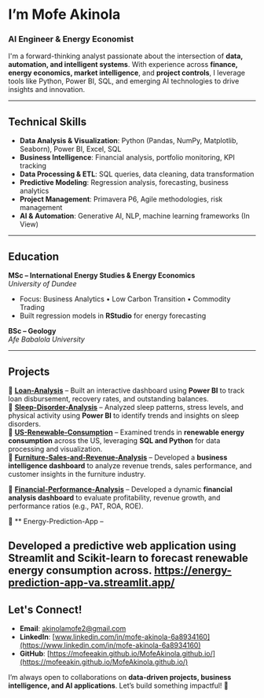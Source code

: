 # I’m Mofe Akinola

### AI Engineer & Energy Economist 

I'm a forward-thinking analyst passionate about the intersection of **data, automation, and intelligent systems**. With experience across **finance, energy economics, market intelligence**, and **project controls**, I leverage tools like Python, Power BI, SQL, and emerging AI technologies to drive insights and innovation.

---
## Technical Skills  
- **Data Analysis & Visualization**: Python (Pandas, NumPy, Matplotlib, Seaborn), Power BI, Excel, SQL  
- **Business Intelligence**: Financial analysis, portfolio monitoring, KPI tracking  
- **Data Processing & ETL**: SQL queries, data cleaning, data transformation  
- **Predictive Modeling**: Regression analysis, forecasting, business analytics  
- **Project Management**: Primavera P6, Agile methodologies, risk management  
- **AI & Automation**: Generative AI, NLP, machine learning frameworks (In View)

---

##  Education

**MSc – International Energy Studies & Energy Economics**  
*University of Dundee*  
- Focus: Business Analytics • Low Carbon Transition • Commodity Trading  
- Built regression models in **RStudio** for energy forecasting  

**BSc – Geology**  
*Afe Babalola University*  

  
---

## Projects  

🔹 **[Loan-Analysis](#)** – Built an interactive dashboard using **Power BI** to track loan disbursement, recovery rates, and outstanding balances.  
🔹 **[Sleep-Disorder-Analysis](#)** – Analyzed sleep patterns, stress levels, and physical activity using **Power BI** to identify trends and insights on sleep disorders.  
🔹 **[US-Renewable-Consumption](#)** – Examined trends in **renewable energy consumption** across the US, leveraging **SQL and Python** for data processing and visualization.  
🔹 **[Furniture-Sales-and-Revenue-Analysis](#)** – Developed a **business intelligence dashboard** to analyze revenue trends, sales performance, and customer insights in the furniture industry.

🔹 **[Financial-Performance-Analysis](#)** – Developed a dynamic **financial analysis dashboard** to evaluate profitability, revenue growth, and performance ratios (e.g., PAT, ROA, ROE).

🔹 ** Energy-Prediction-App – 

Developed a predictive web application using Streamlit and Scikit-learn to forecast renewable energy consumption across. https://energy-prediction-app-va.streamlit.app/
---

## Let's Connect!  

- **Email**: [akinolamofe2@gmail.com](mailto:akinolamofe2@gmail.com)  
- **LinkedIn**: [www.linkedin.com/in/mofe-akinola-6a8934160](https://www.linkedin.com/in/mofe-akinola-6a8934160)
- **GitHub**: [https://mofeeakin.github.io/MofeAkinola.github.io/](https://mofeeakin.github.io/MofeAkinola.github.io/)

I’m always open to collaborations on **data-driven projects, business intelligence, and AI applications**. Let’s build something impactful! 🚀  
